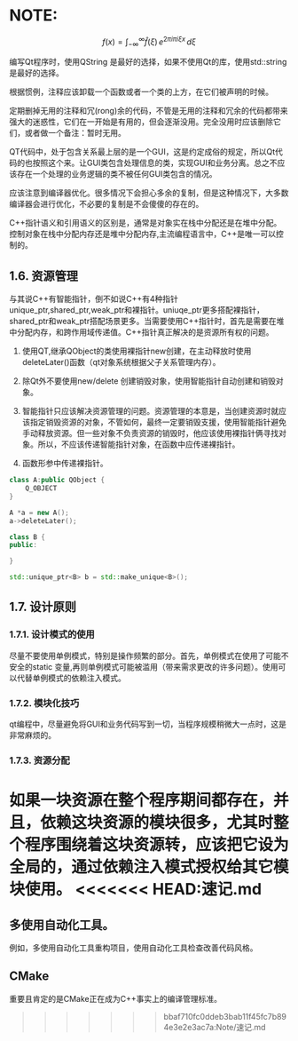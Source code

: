 # NOTE:

$$
f(x)=\int_{-\infty}^{\infty}
\hat f(\xi)\,e^{2 \pi i \pi i \xi x}\,d\xi
$$

编写Qt程序时，使用QString 是最好的选择，如果不使用Qt的库，使用std::string是最好的选择。


根据惯例，注释应该卸载一个函数或者一个类的上方，在它们被声明的时候。


定期删掉无用的注释和冗(rong)余的代码，不管是无用的注释和冗余的代码都带来强大的迷惑性，它们在一开始是有用的，但会逐渐没用。完全没用时应该删除它们，或者做一个备注：暂时无用。



QT代码中，处于包含关系最上层的是一个GUI，这是约定成俗的规定，所以Qt代码的也按照这个来。让GUI类包含处理信息的类，实现GUI和业务分离。总之不应该存在一个处理的业务逻辑的类不被任何GUI类包含的情况。



应该注意到编译器优化。很多情况下会担心多余的复制，但是这种情况下，大多数编译器会进行优化，不必要的复制是不会傻傻的存在的。


C++指针语义和引用语义的区别是，通常是对象实在栈中分配还是在堆中分配。控制对象在栈中分配内存还是堆中分配内存,主流编程语言中，C++是唯一可以控制的。


## 1.6. 资源管理

与其说C++有智能指针，倒不如说C++有4种指针 unique_ptr,shared_ptr,weak_ptr和裸指针。uniuqe_ptr更多搭配裸指针，
shared_ptr和weak_ptr搭配场景更多。当需要使用C++指针时，首先是需要在堆中分配内存，和跨作用域传递值。C++指针真正解决的是资源所有权的问题。

1. 使用QT,继承QObject的类使用裸指针new创建，在主动释放时使用 deleteLater()函数（qt对象系统根据父子关系管理内存）。

2. 除Qt外不要使用new/delete 创建销毁对象，使用智能指针自动创建和销毁对象。

3. 智能指针只应该解决资源管理的问题。资源管理的本意是，当创建资源时就应该指定销毁资源的对象，不管如何，最终一定要销毁支援，使用智能指针避免手动释放资源。但一些对象不负责资源的销毁时，他应该使用裸指针俩寻找对象。所以，不应该传递智能指针对象，在函数中应传递裸指针。

4. 函数形参中传递裸指针。

```cpp
class A:public QObject {
    Q_OBJECT
}

A *a = new A();
a->deleteLater();

class B {
public:

}

std::unique_ptr<B> b = std::make_unique<B>();
```



## 1.7. 设计原则

### 1.7.1. 设计模式的使用

尽量不要使用单例模式，特别是操作频繁的部分。首先，单例模式在使用了可能不安全的static 变量,再则单例模式可能被滥用（带来需求更改的许多问题）。使用可以代替单例模式的依赖注入模式。

### 1.7.2. 模块化技巧

qt编程中，尽量避免将GUI和业务代码写到一切，当程序规模稍微大一点时，这是非常麻烦的。

### 1.7.3. 资源分配

如果一块资源在整个程序期间都存在，并且，依赖这块资源的模块很多，尤其时整个程序围绕着这块资源转，应该把它设为全局的，通过依赖注入模式授权给其它模块使用。
<<<<<<< HEAD:速记.md
=======


## 多使用自动化工具。

例如，多使用自动化工具重构项目，使用自动化工具检查改善代码风格。


## CMake 

重要且肯定的是CMake正在成为C++事实上的编译管理标准。
>>>>>>> bbaf710fc0ddeb3bab11f45fc7b894e3e2e3ac7a:Note/速记.md
